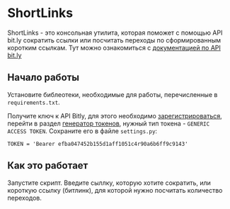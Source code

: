 # ShortLinks

ShortLinks - это консольная утилита, которая поможет с помощью API bit.ly сократить ссылки или посчитать переходы по сформированным коротким ссылкам. Тут можно ознакомиться с [документацией по API bit.ly](https://dev.bitly.com/get_started.html)

## Начало работы

Установите библеотеки, необходимые для работы, перечисленные в `requirements.txt`.

Получите ключ к API Bitly, для этого необходимо [зарегистрироваться](https://bitly.com/),
перейти в раздел [генератор токенов](https://app.bitly.com/Bk2ihdYudOQ/bitlinks/2V9oKdo?actions=accountMain&actions=profile), нужный тип токена - `GENERIC ACCESS TOKEN`.
Cохраните его в файле `settings.py`:

    TOKEN = 'Bearer efba047452b155d1aff1051c4r90a6b6ff9c9143'

## Как это работает

Запустите скрипт. 
Введите сыллку, которую хотите сократить, или короткую ссылку (битлинк), для которой нужно посчитать количество переходов.

